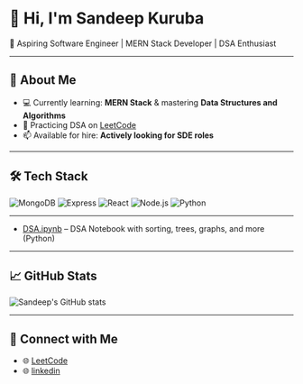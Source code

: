 # 👋 Hi, I'm Sandeep Kuruba

🎯 Aspiring Software Engineer | MERN Stack Developer | DSA Enthusiast

---

## 🚀 About Me

- 💻 Currently learning: **MERN Stack** & mastering **Data Structures and Algorithms**
- 📘 Practicing DSA on [LeetCode](https://leetcode.com/u/XjU7dQHPv0/)
- 📫 Available for hire: **Actively looking for SDE roles**

---

## 🛠️ Tech Stack

![MongoDB](https://img.shields.io/badge/-MongoDB-4EA94B?logo=mongodb&logoColor=white)
![Express](https://img.shields.io/badge/-Express.js-black?logo=express&logoColor=white)
![React](https://img.shields.io/badge/-React-61DAFB?logo=react&logoColor=black)
![Node.js](https://img.shields.io/badge/-Node.js-339933?logo=node.js&logoColor=white)
![Python](https://img.shields.io/badge/-Python-3776AB?logo=python&logoColor=white)

---



- [DSA.ipynb](https://github.com/SANDEEPKURUBA214/DSA.ipynb) – DSA Notebook with sorting, trees, graphs, and more (Python)

---

## 📈 GitHub Stats

![Sandeep's GitHub stats](https://github-readme-stats.vercel.app/api?username=SANDEEPKURUBA214&show_icons=true&theme=react)

---

## 🔗 Connect with Me

- 🌐 [LeetCode](https://leetcode.com/u/XjU7dQHPv0/)
- 🌐 [linkedin](www.linkedin.com/in/sandeepkuruba214)



